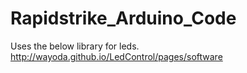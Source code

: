 # Rapidstrike_Arduino_Code

Uses the below library for leds.
http://wayoda.github.io/LedControl/pages/software
